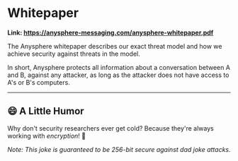 # Whitepaper

**Link: https://anysphere-messaging.com/anysphere-whitepaper.pdf**

The Anysphere whitepaper describes our exact threat model and how we achieve security against threats in the model.

In short, Anysphere protects all information about a conversation between A and B, against any attacker, as long as the attacker does not have access to A's or B's computers.

---

## 😄 A Little Humor

Why don't security researchers ever get cold? Because they're always working with *encryption*! 🔐

*Note: This joke is guaranteed to be 256-bit secure against dad joke attacks.*
